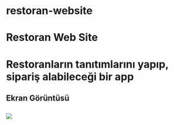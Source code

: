 # restoran-website

<h1>Restoran Web Site<h1>

Restoranların tanıtımlarını yapıp, sipariş alabileceği bir app

<h2> Ekran Görüntüsü <h2>

![](restoran-website.gif)